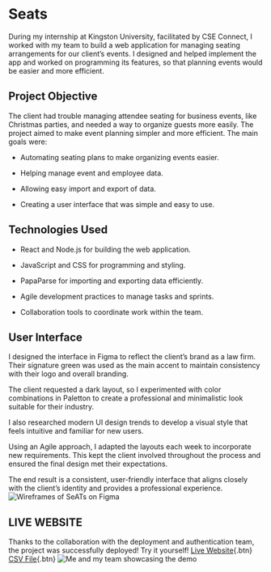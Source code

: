# Seats
During my internship at Kingston University, facilitated by CSE Connect, I worked with my team to build a web application for managing seating arrangements for our client’s events. I designed and helped implement the app and worked on programming its features, so that planning events would be easier and more efficient.

## Project Objective


The client had trouble managing attendee seating for business events, like Christmas parties, and needed a way to organize guests more easily. The project aimed to make event planning simpler and more efficient. The main goals were:

-   Automating seating plans to make organizing events easier.
    
-   Helping manage event and employee data.
    
-   Allowing easy import and export of data.
    
-   Creating a user interface that was simple and easy to use.

## Technologies Used
-   React and Node.js for building the web application.
    
-   JavaScript and CSS for programming and styling.
    
-   PapaParse for importing and exporting data efficiently.
    
-   Agile development practices to manage tasks and sprints.
    
-   Collaboration tools to coordinate work within the team.

## User Interface

I designed the interface in Figma to reflect the client’s brand as a law firm. Their signature green was used as the main accent to maintain consistency with their logo and overall branding.

The client requested a dark layout, so I experimented with color combinations in Paletton to create a professional and minimalistic look suitable for their industry.

I also researched modern UI design trends to develop a visual style that feels intuitive and familiar for new users.

Using an Agile approach, I adapted the layouts each week to incorporate new requirements. This kept the client involved throughout the process and ensured the final design met their expectations.

The end result is a consistent, user-friendly interface that aligns closely with the client’s identity and provides a professional experience.
![Wireframes of SeATs on Figma](./../assets/seats/wireframes.jpg)

## LIVE WEBSITE
Thanks to the collaboration with the deployment and authentication team, the project was successfully deployed! Try it yourself!
[Live Website](https://appfactory.cseconnect.org/seat/){.btn}
[CSV File](https://drive.google.com/file/d/1V_otPWjjmxPiB6I2AH-cP498ayS8G4HT/view?usp=sharing){.btn}
![Me and my team showcasing the demo](./../assets/seats/presentation.jpg)

